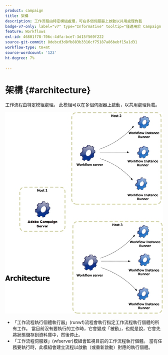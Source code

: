 ```yaml
---
product: campaign
title: 架構
description: 工作流程由特定模組處理，可在多個伺服器上啟動以共用處理負載
badge-v7-only: label="v7" type="Informative" tooltip="僅適用於 Campaign Classic v7"
feature: Workflows
exl-id: 46801f78-706c-4dfa-bce7-3d15f569f222
source-git-commit: 8debcd3d8fb883b3316cf75187a86bebf15a1d31
workflow-type: tm+mt
source-wordcount: '123'
ht-degree: 7%

---
```


# 架構 {#architecture}



工作流程由特定模組處理。 此模組可以在多個伺服器上啟動，以共用處理負載。

![](assets/architecture.png)

* 「工作流程執行個體執行器」(runwf)流程會執行指定工作流程執行個體的所有工作。 當目前沒有要執行的工作時，它會變成「被動」，也就是說，它會先將狀態儲存到資料庫中，然後停止。
* 「工作流程伺服器」(wfserver)模組會監視目前的工作流程執行個體。 當有任務要執行時，此模組會建立流程以啟動（或重新啟動）對應的執行個體。
